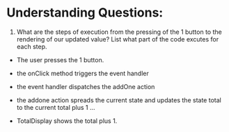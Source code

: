 # Understanding Questions:

1. What are the steps of execution from the pressing of the 1 button to the rendering of our updated value? List what part of the code excutes for each step.

- The user presses the 1 button.
- the onClick method triggers the event handler
- the event handler dispatches the addOne action
- the addone action spreads the current state and updates the state total to the current total plus 1
  ...

- TotalDisplay shows the total plus 1.

